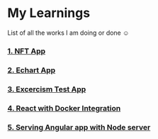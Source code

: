 # My Learnings

List of all the works I am doing or done ☺

### [1. NFT App](https://github.com/enigmaticmahesh/react-native-nft-app)
### [2. Echart App](https://github.com/enigmaticmahesh/echart-app)
### [3. Excercism Test App](https://github.com/enigmaticmahesh/exercism-project)
### [4. React with Docker Integration](https://github.com/enigmaticmahesh/react-with-docker-and-nginx)
### [5. Serving Angular app with Node server](https://github.com/enigmaticmahesh/serving-angular-in-node)

